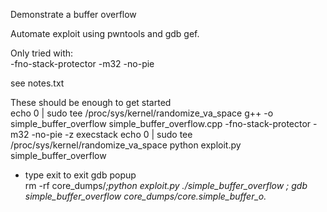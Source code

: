 Demonstrate a buffer overflow    

Automate exploit using pwntools and gdb gef.   

Only tried with:   
-fno-stack-protector -m32 -no-pie    

see notes.txt    

These should be enough to get started  
echo 0 | sudo tee /proc/sys/kernel/randomize_va_space 
g++ -o simple_buffer_overflow simple_buffer_overflow.cpp -fno-stack-protector -m32 -no-pie -z execstack 
echo 0 | sudo tee /proc/sys/kernel/randomize_va_space 
python exploit.py simple_buffer_overflow
   - type exit to exit gdb popup   
rm -rf core_dumps/*;python exploit.py ./simple_buffer_overflow ; gdb simple_buffer_overflow  core_dumps/core.simple_buffer_o.*
